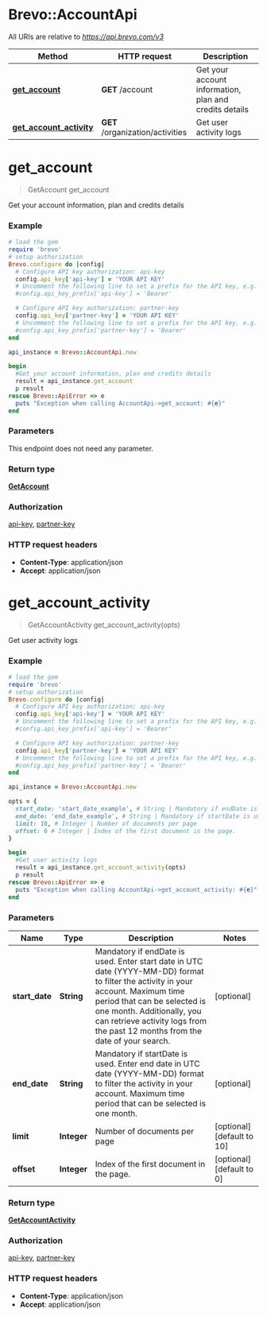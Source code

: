 # Brevo::AccountApi

All URIs are relative to *https://api.brevo.com/v3*

Method | HTTP request | Description
------------- | ------------- | -------------
[**get_account**](AccountApi.md#get_account) | **GET** /account | Get your account information, plan and credits details
[**get_account_activity**](AccountApi.md#get_account_activity) | **GET** /organization/activities | Get user activity logs


# **get_account**
> GetAccount get_account

Get your account information, plan and credits details

### Example
```ruby
# load the gem
require 'brevo'
# setup authorization
Brevo.configure do |config|
  # Configure API key authorization: api-key
  config.api_key['api-key'] = 'YOUR API KEY'
  # Uncomment the following line to set a prefix for the API key, e.g. 'Bearer' (defaults to nil)
  #config.api_key_prefix['api-key'] = 'Bearer'

  # Configure API key authorization: partner-key
  config.api_key['partner-key'] = 'YOUR API KEY'
  # Uncomment the following line to set a prefix for the API key, e.g. 'Bearer' (defaults to nil)
  #config.api_key_prefix['partner-key'] = 'Bearer'
end

api_instance = Brevo::AccountApi.new

begin
  #Get your account information, plan and credits details
  result = api_instance.get_account
  p result
rescue Brevo::ApiError => e
  puts "Exception when calling AccountApi->get_account: #{e}"
end
```

### Parameters
This endpoint does not need any parameter.

### Return type

[**GetAccount**](GetAccount.md)

### Authorization

[api-key](../README.md#api-key), [partner-key](../README.md#partner-key)

### HTTP request headers

 - **Content-Type**: application/json
 - **Accept**: application/json



# **get_account_activity**
> GetAccountActivity get_account_activity(opts)

Get user activity logs

### Example
```ruby
# load the gem
require 'brevo'
# setup authorization
Brevo.configure do |config|
  # Configure API key authorization: api-key
  config.api_key['api-key'] = 'YOUR API KEY'
  # Uncomment the following line to set a prefix for the API key, e.g. 'Bearer' (defaults to nil)
  #config.api_key_prefix['api-key'] = 'Bearer'

  # Configure API key authorization: partner-key
  config.api_key['partner-key'] = 'YOUR API KEY'
  # Uncomment the following line to set a prefix for the API key, e.g. 'Bearer' (defaults to nil)
  #config.api_key_prefix['partner-key'] = 'Bearer'
end

api_instance = Brevo::AccountApi.new

opts = { 
  start_date: 'start_date_example', # String | Mandatory if endDate is used. Enter start date in UTC date (YYYY-MM-DD) format to filter the activity in your account. Maximum time period that can be selected is one month. Additionally, you can retrieve activity logs from the past 12 months from the date of your search.
  end_date: 'end_date_example', # String | Mandatory if startDate is used. Enter end date in UTC date (YYYY-MM-DD) format to filter the activity in your account. Maximum time period that can be selected is one month.
  limit: 10, # Integer | Number of documents per page
  offset: 0 # Integer | Index of the first document in the page.
}

begin
  #Get user activity logs
  result = api_instance.get_account_activity(opts)
  p result
rescue Brevo::ApiError => e
  puts "Exception when calling AccountApi->get_account_activity: #{e}"
end
```

### Parameters

Name | Type | Description  | Notes
------------- | ------------- | ------------- | -------------
 **start_date** | **String**| Mandatory if endDate is used. Enter start date in UTC date (YYYY-MM-DD) format to filter the activity in your account. Maximum time period that can be selected is one month. Additionally, you can retrieve activity logs from the past 12 months from the date of your search. | [optional] 
 **end_date** | **String**| Mandatory if startDate is used. Enter end date in UTC date (YYYY-MM-DD) format to filter the activity in your account. Maximum time period that can be selected is one month. | [optional] 
 **limit** | **Integer**| Number of documents per page | [optional] [default to 10]
 **offset** | **Integer**| Index of the first document in the page. | [optional] [default to 0]

### Return type

[**GetAccountActivity**](GetAccountActivity.md)

### Authorization

[api-key](../README.md#api-key), [partner-key](../README.md#partner-key)

### HTTP request headers

 - **Content-Type**: application/json
 - **Accept**: application/json



